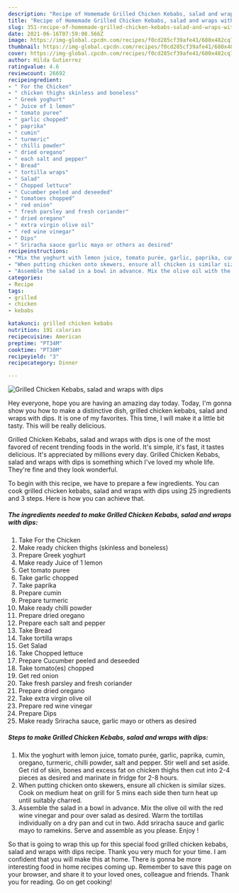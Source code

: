 ```yaml
---
description: "Recipe of Homemade Grilled Chicken Kebabs, salad and wraps with dips"
title: "Recipe of Homemade Grilled Chicken Kebabs, salad and wraps with dips"
slug: 351-recipe-of-homemade-grilled-chicken-kebabs-salad-and-wraps-with-dips
date: 2021-06-16T07:59:08.566Z
image: https://img-global.cpcdn.com/recipes/f0cd285cf39afe41/680x482cq70/grilled-chicken-kebabs-salad-and-wraps-with-dips-recipe-main-photo.jpg
thumbnail: https://img-global.cpcdn.com/recipes/f0cd285cf39afe41/680x482cq70/grilled-chicken-kebabs-salad-and-wraps-with-dips-recipe-main-photo.jpg
cover: https://img-global.cpcdn.com/recipes/f0cd285cf39afe41/680x482cq70/grilled-chicken-kebabs-salad-and-wraps-with-dips-recipe-main-photo.jpg
author: Hilda Gutierrez
ratingvalue: 4.6
reviewcount: 26692
recipeingredient:
- " For the Chicken"
- " chicken thighs skinless and boneless"
- " Greek yoghurt"
- " Juice of 1 lemon"
- " tomato puree"
- " garlic chopped"
- " paprika"
- " cumin"
- " turmeric"
- " chilli powder"
- " dried oregano"
- " each salt and pepper"
- " Bread"
- " tortilla wraps"
- " Salad"
- " Chopped lettuce"
- " Cucumber peeled and deseeded"
- " tomatoes chopped"
- " red onion"
- " fresh parsley and fresh coriander"
- " dried oregano"
- " extra virgin olive oil"
- " red wine vinegar"
- " Dips"
- " Sriracha sauce garlic mayo or others as desired"
recipeinstructions:
- "Mix the yoghurt with lemon juice, tomato purée, garlic, paprika, cumin, oregano, turmeric, chilli powder, salt and pepper. Stir well and set aside. Get rid of skin, bones and excess fat on chicken thighs then cut into 2-4 pieces as desired and marinate in fridge for 2-8 hours."
- "When putting chicken onto skewers, ensure all chicken is similar sizes. Cook on medium heat on grill for 5 mins each side then turn heat up until suitably charred."
- "Assemble the salad in a bowl in advance. Mix the olive oil with the red wine vinegar and pour over salad as desired. Warm the tortillas individually on a dry pan and cut in two. Add sriracha sauce and garlic mayo to ramekins. Serve and assemble as you please. Enjoy !"
categories:
- Recipe
tags:
- grilled
- chicken
- kebabs

katakunci: grilled chicken kebabs 
nutrition: 191 calories
recipecuisine: American
preptime: "PT34M"
cooktime: "PT30M"
recipeyield: "3"
recipecategory: Dinner

---
```



![Grilled Chicken Kebabs, salad and wraps with dips](https://img-global.cpcdn.com/recipes/f0cd285cf39afe41/680x482cq70/grilled-chicken-kebabs-salad-and-wraps-with-dips-recipe-main-photo.jpg)

Hey everyone, hope you are having an amazing day today. Today, I'm gonna show you how to make a distinctive dish, grilled chicken kebabs, salad and wraps with dips. It is one of my favorites. This time, I will make it a little bit tasty. This will be really delicious.



Grilled Chicken Kebabs, salad and wraps with dips is one of the most favored of recent trending foods in the world. It's simple, it's fast, it tastes delicious. It's appreciated by millions every day. Grilled Chicken Kebabs, salad and wraps with dips is something which I've loved my whole life. They're fine and they look wonderful.


To begin with this recipe, we have to prepare a few ingredients. You can cook grilled chicken kebabs, salad and wraps with dips using 25 ingredients and 3 steps. Here is how you can achieve that.

<!--inarticleads1-->

##### The ingredients needed to make Grilled Chicken Kebabs, salad and wraps with dips:

1. Take  For the Chicken
1. Make ready  chicken thighs (skinless and boneless)
1. Prepare  Greek yoghurt
1. Make ready  Juice of 1 lemon
1. Get  tomato puree
1. Take  garlic chopped
1. Take  paprika
1. Prepare  cumin
1. Prepare  turmeric
1. Make ready  chilli powder
1. Prepare  dried oregano
1. Prepare  each salt and pepper
1. Take  Bread
1. Take  tortilla wraps
1. Get  Salad
1. Take  Chopped lettuce
1. Prepare  Cucumber peeled and deseeded
1. Take  tomato(es) chopped
1. Get  red onion
1. Take  fresh parsley and fresh coriander
1. Prepare  dried oregano
1. Take  extra virgin olive oil
1. Prepare  red wine vinegar
1. Prepare  Dips
1. Make ready  Sriracha sauce, garlic mayo or others as desired




<!--inarticleads2-->

##### Steps to make Grilled Chicken Kebabs, salad and wraps with dips:

1. Mix the yoghurt with lemon juice, tomato purée, garlic, paprika, cumin, oregano, turmeric, chilli powder, salt and pepper. Stir well and set aside. Get rid of skin, bones and excess fat on chicken thighs then cut into 2-4 pieces as desired and marinate in fridge for 2-8 hours.
1. When putting chicken onto skewers, ensure all chicken is similar sizes. Cook on medium heat on grill for 5 mins each side then turn heat up until suitably charred.
1. Assemble the salad in a bowl in advance. Mix the olive oil with the red wine vinegar and pour over salad as desired. Warm the tortillas individually on a dry pan and cut in two. Add sriracha sauce and garlic mayo to ramekins. Serve and assemble as you please. Enjoy !




So that is going to wrap this up for this special food grilled chicken kebabs, salad and wraps with dips recipe. Thank you very much for your time. I am confident that you will make this at home. There is gonna be more interesting food in home recipes coming up. Remember to save this page on your browser, and share it to your loved ones, colleague and friends. Thank you for reading. Go on get cooking!
